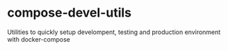 # compose-devel-utils
Utilities to quickly setup develompent, testing and production environment with docker-compose
